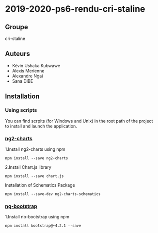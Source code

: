 # 2019-2020-ps6-rendu-cri-staline
## Groupe
   cri-staline
## Auteurs 
   -   Kévin Ushaka Kubwawe
   -   Alexis Merienne
   -   Alexandre Ngai
   -   Sana DIBE  

## Installation
### Using scripts

You can find scrpits (for Windows and Unix) in the root path of the project to install and launch the application.

### [ng2-charts](https://valor-software.com/ng2-charts/#/GeneralInfo)

1.Install ng2-charts using npm

```
npm install --save ng2-charts
```

2.Install Chart.js library

```
npm install --save chart.js
```

Installation of Schematics Package

```
npm install --save-dev ng2-charts-schematics
```

### [ng-bootstrap](https://ng-bootstrap.github.io/#/getting-started)

1.Install nb-bootstrap using npm

```
npm install bootstrap@~4.2.1 --save
```





